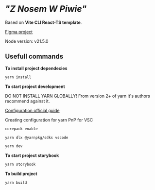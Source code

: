 # _"Z Nosem W Piwie"_

Based on **Vite CLI React-TS template**.

[Figma project](https://www.figma.com/file/7sIhgDCOUo9jGmuUOFngF9/Z-Nosem-W-Piwie?type=design&node-id=0-1&mode=design&t=IJHRuiH9r04mY85t-0)

Node version: v21.5.0

## Usefull commands

**To install project dependecies**

```sh
yarn install
```

**To start project development**

DO NOT INSTALL YARN GLOBALLY! From version 2+ of yarn it's authors recommend against it.

[Configuration official guide](https://yarnpkg.com/getting-started/editor-sdks)

Creating configuration for yarn PnP for VSC

```sh
corepack enable

yarn dlx @yarnpkg/sdks vscode
```

```sh
yarn dev
```

**To start project storybook**

```sh
yarn storybook
```

**To build project**

```sh
yarn build
```

